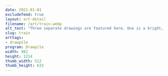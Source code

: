 ```yaml
---
date: 2021-01-01
excludefeed: true
layout: art-detail
filename: /art/train.webp
alt_text: "Three separate drawings are featured here. One is a bright, sparkly key. The other is a boy, holding and starting at a cup of coffee. The last is a large green train, chugging and blowing steam."
slug: train
arttags:
- drawpile
program: Drawpile
width: 982
height: 1214
thumb_width: 512
thumb_height: 633
---
```


